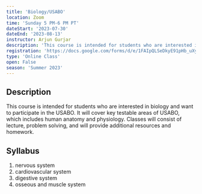 ```yaml
---
title: 'Biology/USABO'
location: Zoom
time: 'Sunday 5 PM-6 PM PT'
dateStart: '2023-07-30'
dateEnd: '2023-08-13'
instructor: Arjun Gurjar
description: 'This course is intended for students who are interested in biology and want to participate in the USABO.'
registration: 'https://docs.google.com/forms/d/e/1FAIpQLSeDkyE91pHb_uXytPV6ztRYEtVZgT-8Nq89Vgyl1WJuJuLTsQ/viewform'
type: 'Online Class'
open: False
season: 'Summer 2023'
---
```


## Description

This course is intended for students who are interested in biology and want to participate in the USABO. It will cover key testable areas of USABO, which includes human anatomy and physiology. Classes will consist of lecture, problem solving, and will provide additional resources and homework.

## Syllabus

1. nervous system
2. cardiovascular system
3. digestive system
4. osseous and muscle system
